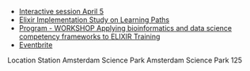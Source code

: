 - [Interactive session April 5](https://docs.google.com/presentation/d/1A3Ys24VsdksdrbvDbL9xA_rqQz5YpbZN56alpPlN7Oo/edit#slide=id.p3)
- [Elixir Implementation Study on Learning Paths](https://docs.google.com/document/d/154zGPU3gSpQ49RsuUBpgN2QI3opgWNQ6vjfKVUsbonI/edit#)
- [Program - WORKSHOP Applying bioinformatics and data science competency
frameworks to ELIXIR Training](https://www.dtls.nl/wp-content/uploads/2018/03/Full-Programme-120318.pdf)
- [Eventbrite](https://www.eventbrite.co.uk/e/applying-bioinformatics-and-data-science-competency-frameworks-to-elixir-training-registration-43087835877)

Location
Station Amsterdam Science Park
Amsterdam Science Park 125
